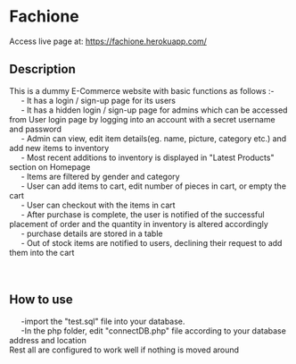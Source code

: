 # Fachione
Access live page at: https://fachione.herokuapp.com/
<h2>Description</br></h2>
This is a dummy E-Commerce website with basic functions as follows :- </br>
    &ensp;&ensp;&ensp;- It has a login / sign-up page for its users </br>
    &ensp;&ensp;&ensp;- It has a hidden login / sign-up page for admins which can be accessed from User login page by logging into an account with a secret username and password </br>
    &ensp;&ensp;&ensp;- Admin can view, edit item details(eg. name, picture, category etc.) and add new items to inventory </br>
    &ensp;&ensp;&ensp;- Most recent additions to inventory is displayed in "Latest Products" section on Homepage </br>
   &ensp;&ensp;&ensp;- Items are filtered by gender and category </br>
   &ensp;&ensp;&ensp;- User can add items to cart, edit number of pieces in cart, or empty the cart </br>
   &ensp;&ensp;&ensp;- User can checkout with the items in cart </br>
  &ensp;&ensp;&ensp;- After purchase is complete, the user is notified of the successful placement of order and the quantity in inventory is altered accordingly </br>
    &ensp;&ensp;&ensp;- purchase details are stored in a table </br>
    &ensp;&ensp;&ensp;- Out of stock items are notified to users, declining their request to add them into the cart </br></br></br>
    
<h2>How to use</br></h2>
&ensp;&ensp;&ensp;-import the "test.sql" file into your database.</br>
&ensp;&ensp;&ensp;-In the php folder, edit "connectDB.php" file according to your database address and location</br>
Rest all are configured to work well if nothing is moved around
    
    
    
